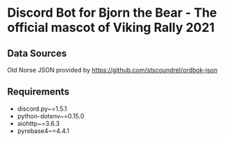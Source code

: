 # Discord Bot for Bjorn the Bear - The official mascot of Viking Rally 2021


## Data Sources

Old Norse JSON provided by https://github.com/stscoundrel/ordbok-json

## Requirements
- discord.py~=1.5.1
- python-dotenv~=0.15.0
- aiohttp~=3.6.3
- pyrebase4~=4.4.1